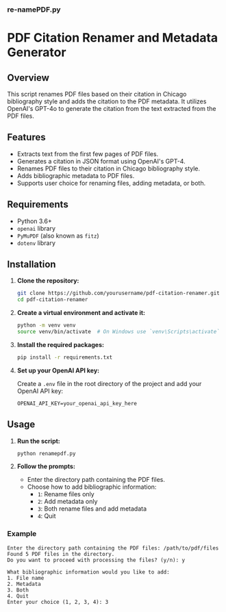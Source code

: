 ### re-namePDF.py
# PDF Citation Renamer and Metadata Generator

## Overview

This script renames PDF files based on their citation in Chicago bibliography style and adds the citation to the PDF metadata. It utilizes OpenAI's GPT-4o to generate the citation from the text extracted from the PDF files.

## Features

- Extracts text from the first few pages of PDF files.
- Generates a citation in JSON format using OpenAI's GPT-4.
- Renames PDF files to their citation in Chicago bibliography style.
- Adds bibliographic metadata to PDF files.
- Supports user choice for renaming files, adding metadata, or both.

## Requirements

- Python 3.6+
- `openai` library
- `PyMuPDF` (also known as `fitz`)
- `dotenv` library

## Installation

1. **Clone the repository:**
    ```bash
    git clone https://github.com/yourusername/pdf-citation-renamer.git
    cd pdf-citation-renamer
    ```

2. **Create a virtual environment and activate it:**
    ```bash
    python -m venv venv
    source venv/bin/activate  # On Windows use `venv\Scripts\activate`
    ```

3. **Install the required packages:**
    ```bash
    pip install -r requirements.txt
    ```

4. **Set up your OpenAI API key:**

    Create a `.env` file in the root directory of the project and add your OpenAI API key:
    ```plaintext
    OPENAI_API_KEY=your_openai_api_key_here
    ```

## Usage

1. **Run the script:**
    ```bash
    python renamepdf.py
    ```

2. **Follow the prompts:**
    - Enter the directory path containing the PDF files.
    - Choose how to add bibliographic information:
      - `1`: Rename files only
      - `2`: Add metadata only
      - `3`: Both rename files and add metadata
      - `4`: Quit

### Example

```plaintext
Enter the directory path containing the PDF files: /path/to/pdf/files
Found 5 PDF files in the directory.
Do you want to proceed with processing the files? (y/n): y

What bibliographic information would you like to add:
1. File name
2. Metadata
3. Both
4. Quit
Enter your choice (1, 2, 3, 4): 3

